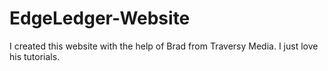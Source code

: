 # EdgeLedger-Website

I created this website with the help of Brad from Traversy Media. I just love his tutorials.

